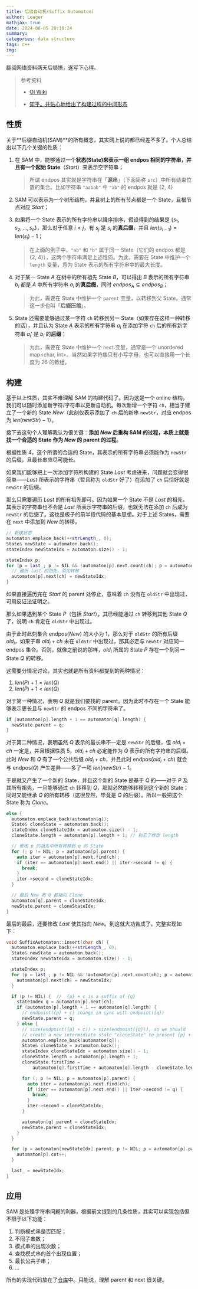 ```yaml
---
title: 后缀自动机(Suffix Automaton)
author: Leager
mathjax: true
date: 2024-08-05 20:10:24
summary:
categories: data structure
tags: c++
img:
---
```


翻阅网络资料两天后顿悟，遂写下心得。

> 参考资料
>
> - [OI Wiki](https://oi-wiki.org/string/sam/#%E6%A3%80%E6%9F%A5%E5%AD%97%E7%AC%A6%E4%B8%B2%E6%98%AF%E5%90%A6%E5%87%BA%E7%8E%B0)
>
> - [知乎。并贴心地给出了构建过程的中间形态](https://zhuanlan.zhihu.com/p/410131141)

<!--more-->

## 性质

关于**后缀自动机(SAM)**的所有概念，其实网上说的都已经差不多了。个人总结出以下几个关键的性质：

1. 在 SAM 中，能够通过一个**状态(State)**来表示一组 endpos 相同的字符串，并且有一个**起始 State**（$Start$）来表示空字符串；
   
   > 所谓 endpos 其实就是字符串在「**源串**」（下面简称 `src`）中所有结束位置的集合。比如字符串 `"aabab"` 中 `"ab"` 的 endpos 就是 {2, 4}

2. SAM 可以表示为一个树形结构，并且树上的所有节点都是一个 State，且根节点对应 $Start$；
3. 如果将一个 State 表示的所有字符串以降序排序，假设得到的结果是 $\{s_1, s_2, \dots, s_n\}$，那么对于任意 $i<j$，有 $s_j$ 是 $s_i$ 的**真后缀**，并且 $len(s_{i-1}) = len(s_i) - 1$；
   
   > 在上面的例子中，`"ab"` 和 `"b"` 属于同一 State（它们的 endpos 都是 {2, 4}），这两个字符串满足上述性质。为此，需要在 State 中维护一个 `length` 变量，意为 State 表示的所有字符串中的最大长度。

4. 对于某一 State $A$ 在树中的所有祖先 State $B$，可以得出 $B$ 表示的所有字符串 $b_i$ 都是 $A$ 中所有字符串 $a_i$ 的**真后缀**，同时 $endpos_A \subseteq endpos_B$；

   > 为此，需要在 State 中维护一个 `parent` 变量，以转移到父 State。通常这一步也叫「**后缀压缩**」。

5. State 还需要能够通过某一字符 `ch` 转移到另一 State（如果存在这样一种转移的话），并且认为 State $A$ 表示的所有字符串 $a_i$ 在添加字符 `ch` 后的所有新字符串 $a_i'$ 是 $b_i$ 的**后缀**；

   > 为此，需要在 State 中维护一个 `next` 变量，通常是一个 unordered map<char, int>。当然如果字符集只有小写字母，也可以直接用一个长度为 26 的数组。

## 构建

基于以上性质，其实不难理解 SAM 的构建代码了。因为这是一个 online 结构，我们可以随时添加新字符/字符串以更新自动机。每次新增一个字符 `ch`，相当于建立了一个新的 State $New$（此刻仅表示添加了 `ch` 后的新串 `newStr`，对应 endpos 为 $len(newStr)-1$）。

接下去这句个人理解我认为很关键：**添加 $New$ 后重构 SAM 的过程，本质上就是找一个合适的 State 作为 $New$ 的 parent 的过程**。

根据性质 4，这个所谓的合适的 State，其表示的所有字符串必须能作为 `newStr` 的后缀，且最长串应尽可能长。

如果我们能够把上一次添加字符所构建的 State $Last$ 考虑进来，问题就会变得很简单——$Last$ 所表示的字符串（暂且称为 `oldStr` 好了）在添加了 `ch` 后恰好就是 `newStr` 的后缀。

那么只需要遍历 $Last$ 的所有祖先即可。因为如果一个 State 不是 $Last$ 的祖先，其表示的字符串也不会是 $Last$ 所表示字符串的后缀，也就无法在添加 `ch` 后成为 `newStr` 的后缀了。这也是板子的前半段代码的基本思想。对于上述 States，需要在 `next` 中添加到 $New$ 的转移。

```cpp
// 新建状态
automaton.emplace_back(++strLength_, 0);
State& newState = automaton.back();
stateIndex newStateIdx = automaton.size() - 1;

stateIndex p;
for (p = last_; p != NIL && !automaton[p].next.count(ch); p = automaton[p].parent) {
  // 遍历 last 的祖先，添加转移
  automaton[p].next[ch] = newStateIdx;
}
```

如果直接遍历完在 $Start$ 的 parent 处停止，意味着 `ch` 没有在 `oldStr` 中出现过，可用反证法证明之。

那么如果遇到某个 State $P$（包括 $Start$），其已经能通过 `ch` 转移到其他 State $Q$ 了，说明 `ch` 肯定在 `oldStr` 中出现过。

由于此时此刻集合 endpos($New$) 的大小为 1，那么对于 `oldStr` 的所有后缀 $old_i$，如果子串 $old_i + ch$ 未在 `oldStr` 中出现过，那其必定与 `newStr` 对应同一 endpos 集合。否则，就像之前说的那样，$old_i$ 所属的 State $P$ 存在一个到另一 State $Q$ 的转移。

这需要分情况讨论，其实也就是所有资料都提到的两种情况：

1. $len(P) + 1 = len(Q)$ 
2. $len(P) + 1 < len(Q)$ 

对于第一种情况，表明 $Q$ 就是我们要找的 parent。因为此时不存在一个 State 能够表示更长且与 `newStr` 的 endpos 不同的字符串了。

```cpp
if (automaton[p].length + 1 == automaton[q].length) {
  newState.parent = q;
}
```

对于第二种情况，表明虽然 $Q$ 表示的最长串不一定是 `newStr` 的后缀，但 $old_i + ch$ 一定是，并且根据性质 5，$old_i + ch$ 必定能作为 $Q$ 表示的所有字符串的后缀。此时 $New$ 和 $Q$ 有了一个公共后缀 $old_i + ch$，并且此时 endpos($old_i + ch$) 就会与 endpos($Q$) 产生差异——多了一项 $len(newStr)-1$。

于是就又产生了一个新的 State，并且这个新的 State 是基于 $Q$ 的——对于 $P$ 及其所有祖先，一旦能够通过 `ch` 转移到 $Q$，那就必然能够转移到这个新的 State；同时又能继承 $Q$ 的所有转移（这很显然，毕竟是 $Q$ 的后缀）。所以一般把这个 State 称为 $Clone$。

```cpp
else {
  automaton.emplace_back(automaton[q]);
  State& cloneState = automaton.back();
  stateIndex cloneStateIdx = automaton.size() - 1;
  cloneState.length = automaton[p].length + 1; // 别忘了修改 length

  // 修改 p 的祖先中所有转移到 q 的 State
  for (; p != NIL; p = automaton[p].parent) {
    auto iter = automaton[p].next.find(ch);
    if (iter == automaton[p].next.end() || iter->second != q) {
      break;
    }
    iter->second = cloneStateIdx;
  }

  // 最后 New 和 Q 都指向 Clone
  automaton[q].parent = cloneStateIdx;
  newState.parent = cloneStateIdx;
}
```

最后的最后，还要修改 $Last$ 使其指向 $New$。到这就大功告成了。完整实现如下：

```cpp
void SuffixAutomaton::insert(char ch) {
  automaton.emplace_back(++strLength_, 0);
  State& newState = automaton.back();
  stateIndex newStateIdx = automaton.size() - 1;

  stateIndex p;
  for (p = last_; p != NIL && !automaton[p].next.count(ch); p = automaton[p].parent) {
    automaton[p].next[ch] = newStateIdx;
  }

  if (p != NIL) {  //  {p} + c is a suffix of {q}
    stateIndex q = automaton[p].next[ch];
    if (automaton[p].length + 1 == automaton[q].length) {
      // endpoint({p} + c) change in sync with endpoint({q})
      newState.parent = q;
    } else {
      // size(endpoint({p} + c)) > size(endpoint({q})), so we should
      // create a new intermidiate state "cloneState" to present {p} + c
      automaton.emplace_back(automaton[q]);
      State& cloneState = automaton.back();
      stateIndex cloneStateIdx = automaton.size() - 1;
      cloneState.length = automaton[p].length + 1;
      cloneState.firstTime =
          automaton[q].firstTime + automaton[q].length - cloneState.length;

      for (; p != NIL; p = automaton[p].parent) {
        auto iter = automaton[p].next.find(ch);
        if (iter == automaton[p].next.end() || iter->second != q) {
          break;
        }
        iter->second = cloneStateIdx;
      }

      automaton[q].parent = cloneStateIdx;
      newState.parent = cloneStateIdx;
    }
  }

  for (p = automaton[newStateIdx].parent; p != NIL; p = automaton[p].parent) {
    automaton[p].cnt++;
  }

  last_ = newStateIdx;
}
```

## 应用

SAM 是处理字符串问题的利器，根据前文提到的几条性质，其实可以实现包括但不限于以下功能：

1. 判断模式串是否匹配；
2. 不同子串数；
3. 模式串的出现次数；
4. 查找模式串的首个出现位置；
5. 最长公共子串；
6. ...

所有的实现代码放在了[仓库](https://github.com/Leager-zju/DataStructures/tree/main/SuffixAutomaton)中。只能说，理解 parent 和 next 很关键。